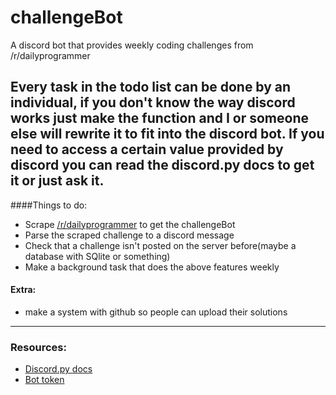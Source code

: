 # challengeBot
A discord bot that provides weekly coding challenges from /r/dailyprogrammer

Every task in the todo list can be done by an individual, if you don't know the way
discord works just make the function and I or someone else will rewrite it to
fit into the discord bot. If you need to access a certain value provided by discord
you can read the discord.py docs to get it or just ask it.  
--------
####Things to do:  
* Scrape [/r/dailyprogrammer](https://www.reddit.com/r/dailyprogrammer/) to get the challengeBot  
* Parse the scraped challenge to a discord message  
* Check that a challenge isn't posted on the server before(maybe a database with SQlite or something)  
* Make a background task that does the above features weekly  

#### Extra:  
* make a system with github so people can upload their solutions

---------
### Resources:  

* [Discord.py docs](http://discordpy.readthedocs.io/en/latest/index.html)  
* [Bot token](https://discordapp.com/developers/applications/me)  
